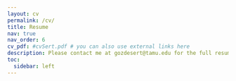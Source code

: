 ```yaml
---
layout: cv
permalink: /cv/
title: Resume
nav: true
nav_order: 6
cv_pdf: #cvSert.pdf # you can also use external links here
description: Please contact me at gozdesert@tamu.edu for the full resume.
toc:
  sidebar: left
---
```

